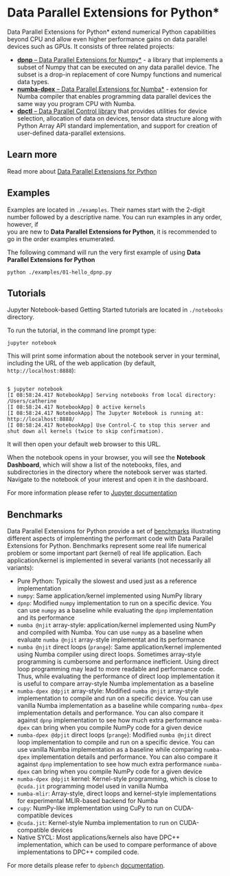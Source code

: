 # Data Parallel Extensions for Python*

Data Parallel Extensions for Python* extend numerical Python capabilities beyond CPU and allow even higher performance 
gains on data parallel devices such as GPUs. It consists of three related projects:
* [**dpnp** – Data Parallel Extensions for Numpy*](https://github.com/IntelPython/dpnp) - a library that implements a subset 
             of Numpy that can be executed on any data parallel device. The subset is a drop-in replacement of core 
             Numpy functions and numerical data types. 
* [**numba-dpex** – Data Parallel Extensions for Numba*](https://github.com/IntelPython/numba-dpex) - extension for Numba 
             compiler that enables programming data parallel devices the same way you program CPU with Numba.
* [**dpctl** – Data Parallel Control library](https://github.com/IntelPython/dpctl) that provides utilities for device 
              selection, allocation of data on devices, tensor data structure along with Python Array API standard 
              implementation, and support for creation of user-defined data-parallel extensions.

## Learn more
Read more about [Data Parallel Extensions for Python](https://intelpython.github.io/DPEP/main/)

## Examples
Examples are located in `./examples`. Their names start with the 2-digit number followed by a descriptive name. You can run examples in any order, however, if  
you are new to **Data Parallel Extensions for Python**, it is recommended to go in the order examples enumerated.

The following command will run the very first example of using **Data Parallel Extensions for Python**
```
python ./examples/01-hello_dpnp.py
```
## Tutorials
Jupyter Notebook-based Getting Started tutorials are located in `./notebooks` directory.

To run the tutorial, in the command line prompt type:
```
jupyter notebook
```
This will print some information about the notebook server in your terminal, including the URL of the web application (by default, `http://localhost:8888`):

```

$ jupyter notebook
[I 08:58:24.417 NotebookApp] Serving notebooks from local directory: /Users/catherine
[I 08:58:24.417 NotebookApp] 0 active kernels
[I 08:58:24.417 NotebookApp] The Jupyter Notebook is running at: http://localhost:8888/
[I 08:58:24.417 NotebookApp] Use Control-C to stop this server and shut down all kernels (twice to skip confirmation).
```

It will then open your default web browser to this URL.

When the notebook opens in your browser, you will see the **Notebook Dashboard**, which will show a list of the notebooks, files, and subdirectories in the directory where the notebook server was started. Navigate to the notebook of your interest and open it in the dashboard.

For more information please refer to [Jupyter documentation](https://docs.jupyter.org/en/latest/running.html)

## Benchmarks
Data Parallel Extensions for Python provide a set of [benchmarks](https://github.com/IntelPython/dpbench) illustrating different aspects of implementing the performant code with Data Parallel Extensions for Python. 
Benchmarks represent some real life numerical problem or some important part (kernel) of real life application. Each application/kernel is implemented in several variants (not necessarily all variants):
- Pure Python: Typically the slowest and used just as a reference implementation
- `numpy`: Same application/kernel implemented using NumPy library
- `dpnp`: Modified `numpy` implementation to run on a specific device. You can use `numpy` as a baseline while evaluating the `dpnp` implementation and its performance
- `numba @njit` array-style: application/kernel implemented using NumPy and compiled with Numba. You can use `numpy` as a baseline when evaluate `numba @njit` array-style implementat and its performance
- `numba @njit` direct loops (`prange`): Same application/kernel implemented using Numba compiler using direct loops. Sometimes array-style programming is cumbersome and performance inefficient. Using direct loop programming may lead to more readable and performance code. Thus, while evaluating the performance of direct loop implementation it is useful to compare array-style Numba implementation as a baseline
- `numba-dpex @dpjit` array-style: Modified `numba @njit` array-style implementation to compile and run on a specific device. You can use vanilla Numba implementation as a baseline while comparing `numba-dpex` implementation details and performance. You can also compare it against `dpnp` implementation to see how much extra performance `numba-dpex` can bring when you compile NumPy code for a given device
- `numba-dpex @dpjit` direct loops (`prange`): Modified `numba @njit` direct loop implementation to compile and run on a specific device. You can use vanilla Numba implementation as a baseline while comparing `numba-dpex` implementation details and performance. You can also compare it against `dpnp` implementation to see how much extra performance `numba-dpex` can bring when you compile NumPy code for a given device
- `numba-dpex @dpjit` kernel: Kernel-style programming, which is close to `@cuda.jit` programming model used in vanilla Numba 
- `numba-mlir`: Array-style, direct loops and kernel-style implementations for experimental MLIR-based backend for Numba
- `cupy`: NumPy-like implementation using CuPy to run on CUDA-compatible devices
- `@cuda.jit`: Kernel-style Numba implementation to run on CUDA-compatible devices
- Native SYCL: Most applications/kernels also have DPC++ implementation, which can be used to compare performance of above implementations to DPC++ compiled code.

For more details please refer to `dpbench` [documentation](https://github.com/IntelPython/dpbench/blob/main/README.md).
